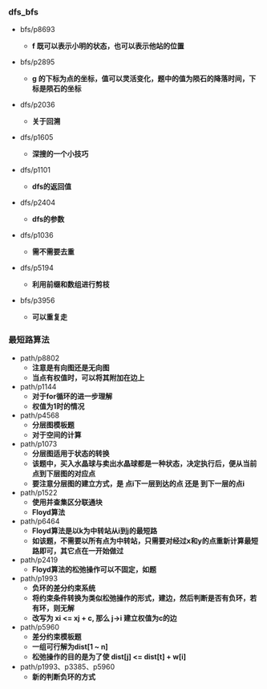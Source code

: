 ### dfs_bfs
- bfs/p8693
    - **f 既可以表示小明的状态，也可以表示他站的位置**

- bfs/p2895
    - **g 的下标为点的坐标，值可以灵活变化，题中的值为陨石的降落时间，下标是陨石的坐标**

- dfs/p2036
    - **关于回溯**

- dfs/p1605
    - **深搜的一个小技巧**

- dfs/p1101
    - **dfs的返回值**

- dfs/p2404
    - **dfs的参数**

- dfs/p1036
    - **需不需要去重**

- dfs/p5194
    - **利用前缀和数组进行剪枝**

- bfs/p3956
    - **可以重复走**

### 最短路算法

- path/p8802
    - **注意是有向图还是无向图**
    - **当点有权值时，可以将其附加在边上**
- path/p1144
    - **对于for循环的进一步理解**
    - **权值为1时的情况**
- path/p4568
    - **分层图模板题**
    - **对于空间的计算**
- path/p1073
    - **分层图适用于状态的转换**
    - **该题中，买入水晶球与卖出水晶球都是一种状态，决定执行后，便从当前点到下层图的对应点**
    - **要注意分层图的建立方式，是 点i下一层到达的点 还是 到下一层的点i**
- path/p1522
    - **使用并查集区分联通块**
    - **Floyd算法**
- path/p6464
    - **Floyd算法是以k为中转站从i到j的最短路**
    - **如该题，不需要以所有点为中转站，只需要对经过x和y的点重新计算最短路即可，其它点在一开始做过**
- path/p2419
    - **Floyd算法的松弛操作可以不固定，如题**
- path/p1993
    - **负环的差分约束系统**
    - **将约束条件转换为类似松弛操作的形式，建边，然后判断是否有负环，若有环，则无解**
    - **改写为 xi <= xj + c, 那么 j->i 建立权值为c的边**
- path/p5960
    - **差分约束模板题**
    - **一组可行解为dist[1 ~ n]**
    - **松弛操作的目的是为了使 dist[j] <= dist[t] + w[i]**
- path/p1993、p3385、p5960
    - **新的判断负环的方式**